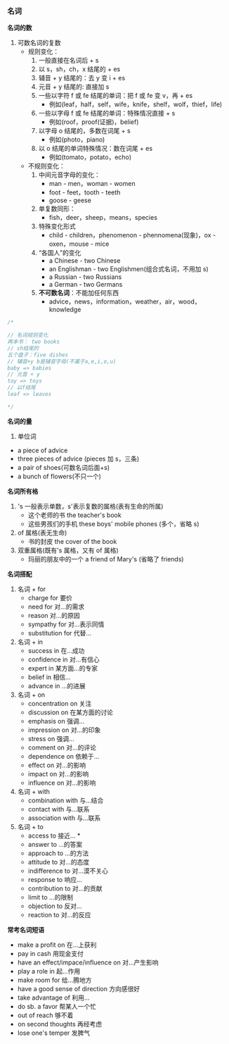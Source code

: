 ### 名词

**名词的数**

1. 可数名词的复数
   - 规则变化：
     1. 一般直接在名词后 + s
     2. 以 s，sh，ch，x 结尾的 + es
     3. 辅音 + y 结尾的：去 y 变 i + es
     4. 元音 + y 结尾的: 直接加 s
     5. 一些以字符 f 或 fe 结尾的单词：把 f 或 fe 变 v，再 + es
        - 例如(leaf，half，self，wife，knife，shelf，wolf，thief，life)
     6. 一些以字母 f 或 fe 结尾的单词：特殊情况直接 + s
        - 例如(roof，proof(证据)，belief)
     7. 以字母 o 结尾的，多数在词尾 + s
        - 例如(photo，piano)
     8. 以 o 结尾的单词特殊情况：数在词尾 + es
        - 例如(tomato，potato，echo)
   - 不规则变化：
     1. 中间元音字母的变化：
        - man - men，woman - women
        - foot - feet，tooth - teeth
        - goose - geese
     2. 单复数同形：
        - fish，deer，sheep，means，species
     3. 特殊变化形式
        - child - children，phenomenon - phennomena(现象)，ox - oxen，mouse - mice
     4. “各国人”的变化
        - a Chinese - two Chinese
        - an Englishman - two Englishmen(组合式名词，不用加 s)
        - a Russian - two Russians
        - a German - two Germans
     5. **不可数名词**：不能加任何东西
        - advice，news，information，weather，air，wood，knowledge

```js
/*

// 名词规则变化
两本书： two books
// sh结尾的
五个盘子：five dishes
// 辅音+y b是辅音字母(不属于a,e,i,o,u)
baby => babies
// 元音 + y
toy => toys 
// 以f结尾
leaf => leaves

*/
```

**名词的量**

1. 单位词

- a piece of advice
- three pieces of advice (pieces 加 s，三条)
- a pair of shoes(可数名词后面+s)
- a bunch of flowers(不只一个)

**名词所有格**

1. 's 一般表示单数，s'表示复数的属格(表有生命的所属)
   - 这个老师的书 the teacher's book
   - 这些男孩们的手机 these boys' mobile phones (多个，省略 s)
2. of 属格(表无生命)
   - 书的封皮 the cover of the book
3. 双重属格(既有's 属格，又有 of 属格)
   - 玛丽的朋友中的一个 a friend of Mary's (省略了 friends)

**名词搭配**

1. 名词 + for
   - charge for 要价
   - need for 对...的需求
   - reason 对...的原因
   - sympathy for 对...表示同情
   - substitution for 代替...
2. 名词 + in
   - success in 在...成功
   - confidence in 对...有信心
   - expert in 某方面...的专家
   - belief in 相信...
   - advance in ...的进展
3. 名词 + on
   - concentration on 关注
   - discussion on 在某方面的讨论
   - emphasis on 强调...
   - impression on 对...的印象
   - stress on 强调...
   - comment on 对...的评论
   - dependence on 依赖于...
   - effect on 对...的影响
   - impact on 对...的影响
   - influence on 对...的影响
4. 名词 + with
   - combination with 与...结合
   - contact with 与...联系
   - association with 与...联系
5. 名词 + to
   - access to 接近... \*
   - answer to ...的答案
   - approach to ...的方法
   - attitude to 对...的态度
   - indifference to 对...漠不关心
   - response to 响应...
   - contribution to 对...的贡献
   - limit to ...的限制
   - objection to 反对...
   - reaction to 对...的反应

**常考名词短语**

- make a profit on 在...上获利
- pay in cash 用现金支付
- have an effect/impace/influence on 对...产生影响
- play a role in 起...作用
- make room for 给...腾地方
- have a good sense of direction 方向感很好
- take advantage of 利用...
- do sb. a favor 帮某人一个忙
- out of reach 够不着
- on second thoughts 再经考虑
- lose one's temper 发脾气
